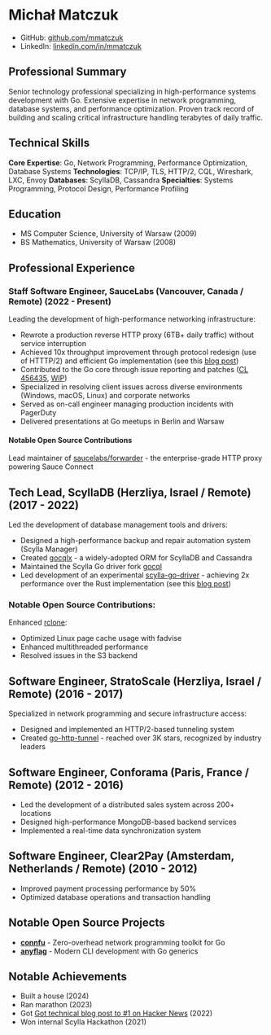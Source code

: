 # Michał Matczuk

- GitHub: [github.com/mmatczuk](https://github.com/mmatczuk)
- LinkedIn: [linkedin.com/in/mmatczuk](https://www.linkedin.com/in/mmatczuk/)

## Professional Summary

Senior technology professional specializing in high-performance systems development with Go. Extensive expertise in network programming, database systems, and performance optimization. Proven track record of building and scaling critical infrastructure handling terabytes of daily traffic.

## Technical Skills

**Core Expertise**: Go, Network Programming, Performance Optimization, Database Systems
**Technologies**: TCP/IP, TLS, HTTP/2, CQL, Wireshark, LXC, Envoy
**Databases**: ScyllaDB, Cassandra
**Specialties**: Systems Programming, Protocol Design, Performance Profiling

## Education

- MS Computer Science, University of Warsaw (2009)
- BS Mathematics, University of Warsaw (2008)

## Professional Experience

### Staff Software Engineer, SauceLabs (Vancouver, Canada / Remote) (2022 - Present)

Leading the development of high-performance networking infrastructure:

- Rewrote a production reverse HTTP proxy (6TB+ daily traffic) without service interruption
- Achieved 10x throughput improvement through protocol redesign (use of HTTTP/2) and efficient Go implementation (see this [blog post](https://saucelabs.com/resources/blog/sauce-connect-5-2-0-migration))
- Contributed to the Go core through issue reporting and patches ([CL 456435](https://go-review.googlesource.com/c/go/+/456435), [WIP](https://github.com/mmatczuk/xnet/pull/1))
- Specialized in resolving client issues across diverse environments (Windows, macOS, Linux) and corporate networks
- Served as on-call engineer managing production incidents with PagerDuty
- Delivered presentations at Go meetups in Berlin and Warsaw

#### Notable Open Source Contributions

Lead maintainer of [saucelabs/forwarder](https://github.com/saucelabs/forwarder) - the enterprise-grade HTTP proxy powering Sauce Connect

## Tech Lead, ScyllaDB (Herzliya, Israel / Remote) (2017 - 2022)

Led the development of database management tools and drivers:

- Designed a high-performance backup and repair automation system (Scylla Manager)
- Created [gocqlx](https://github.com/scylladb/gocqlx) - a widely-adopted ORM for ScyllaDB and Cassandra
- Maintained the Scylla Go driver fork [gocql](https://github.com/scylladb/gocql)
- Led development of an experimental [scylla-go-driver](https://github.com/scylladb/scylla-go-driver) - achieving 2x performance over the Rust implementation (see this [blog post](https://www.scylladb.com/2022/10/12/a-new-scylladb-go-driver-faster-than-gocql-and-its-rust-counterpart/))

### Notable Open Source Contributions:

Enhanced [rclone](https://github.com/rclone/rclone):

- Optimized Linux page cache usage with fadvise
- Enhanced multithreaded performance
- Resolved issues in the S3 backend

## Software Engineer, StratoScale (Herzliya, Israel / Remote) (2016 - 2017)

Specialized in network programming and secure infrastructure access:

- Designed and implemented an HTTP/2-based tunneling system
- Created [go-http-tunnel](https://github.com/mmatczuk/go-http-tunnel/) - reached over 3K stars, recognized by industry leaders

## Software Engineer, Conforama (Paris, France / Remote) (2012 - 2016)

- Led the development of a distributed sales system across 200+ locations
- Designed high-performance MongoDB-based backend services
- Implemented a real-time data synchronization system

## Software Engineer, Clear2Pay (Amsterdam, Netherlands / Remote) (2010 - 2012)

- Improved payment processing performance by 50%
- Optimized database operations and transaction handling

## Notable Open Source Projects

- **[connfu](https://github.com/mmatczuk/connfu)** - Zero-overhead network programming toolkit for Go
- **[anyflag](https://github.com/mmatczuk/anyflag)** - Modern CLI development with Go generics

## Notable Achievements

- Built a house (2024)
- Ran marathon (2023)
- Got [Got technical blog post to #1 on Hacker News](https://www.scylladb.com/2022/04/27/shaving-40-off-googles-b-tree-implementation-with-go-generics/) (2022)
- Won internal Scylla Hackathon (2021)
